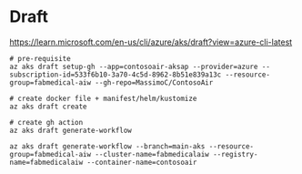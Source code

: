 # Draft

https://learn.microsoft.com/en-us/cli/azure/aks/draft?view=azure-cli-latest

```
# pre-requisite
az aks draft setup-gh --app=contosoair-aksap --provider=azure --subscription-id=533f6b10-3a70-4c5d-8962-8b51e839a13c --resource-group=fabmedical-aiw --gh-repo=MassimoC/ContosoAir

# create docker file + manifest/helm/kustomize
az aks draft create 

# create gh action
az aks draft generate-workflow

az aks draft generate-workflow --branch=main-aks --resource-group=fabmedical-aiw --cluster-name=fabmedicalaiw --registry-name=fabmedicalaiw --container-name=contosoair 

```